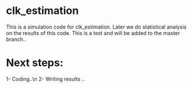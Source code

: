 # clk_estimation
This is a simulation code for clk_estimation. Later we do statistical analysis on the results of this code.
This is a test and will be added to the master branch..


# Next steps:
1- Coding..\n
2- Writing results ..
